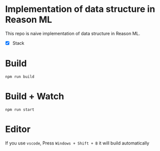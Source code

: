 # Implementation of data structure in Reason ML

This repo is naive implementation of data structure in Reason ML.

- [x] Stack

# Build

```
npm run build
```

# Build + Watch

```
npm run start
```

# Editor

If you use `vscode`, Press `Windows + Shift + B` it will build automatically
